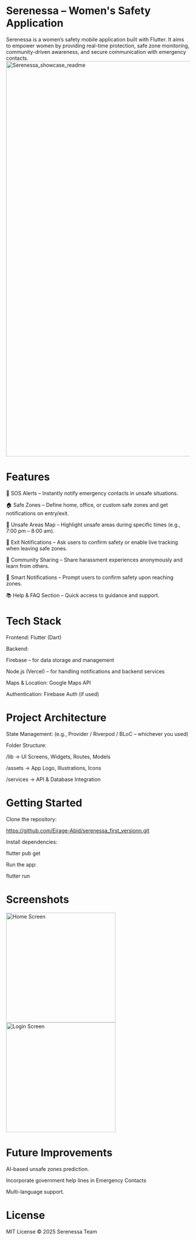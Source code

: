 # Serenessa – Women's Safety Application
Serenessa is a women’s safety mobile application built with Flutter. It aims to empower women by providing real-time protection, safe zone monitoring, community-driven awareness, and secure communication with emergency contacts.
<img width="1920" height="1080" alt="Serenessa_showcase_readme" src="https://github.com/user-attachments/assets/562616d3-5f23-42e7-959f-2a2efc9e530d" />

# Features

🚨 SOS Alerts – Instantly notify emergency contacts in unsafe situations.

🏠 Safe Zones – Define home, office, or custom safe zones and get notifications on entry/exit.

📍 Unsafe Areas Map – Highlight unsafe areas during specific times (e.g., 7:00 pm – 8:00 am).

📡 Exit Notifications – Ask users to confirm safety or enable live tracking when leaving safe zones.

🤝 Community Sharing – Share harassment experiences anonymously and learn from others.

🔔 Smart Notifications – Prompt users to confirm safety upon reaching zones.

📚 Help & FAQ Section – Quick access to guidance and support.

# Tech Stack

Frontend: Flutter (Dart)

Backend:

Firebase  – for data storage and management

Node.js (Vercel) – for handling notifications and backend services

Maps & Location: Google Maps API

Authentication: Firebase Auth (if used)

# Project Architecture

State Management: (e.g., Provider / Riverpod / BLoC – whichever you used)

Folder Structure:

/lib → UI Screens, Widgets, Routes, Models

/assets → App Logo, Illustrations, Icons

/services → API & Database Integration

# Getting Started

Clone the repository:

https://github.com/Eirage-Abid/serenessa_first_versionn.git

Install dependencies:

flutter pub get

Run the app:

flutter run

# Screenshots

<img src="screenshots/home.png" alt="Home Screen" width="300"/>
<img src="screenshots/login.png" alt="Login Screen" width="300"/>


# Future Improvements

AI-based unsafe zones prediction.

Incorporate government help lines in Emergency Contacts

Multi-language support.

# License

MIT License © 2025 Serenessa Team





